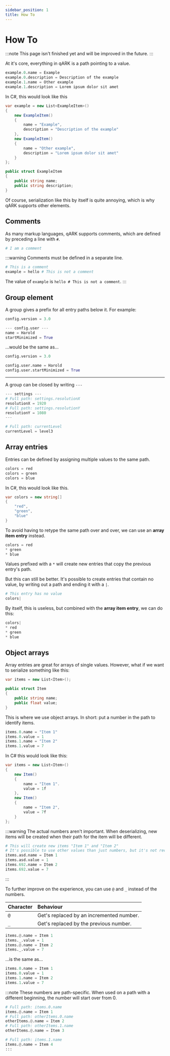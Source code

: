 ```yaml
---
sidebar_position: 1
title: How To
---
```


# How To

:::note
This page isn't finished yet and will be improved in the future.
:::

At it's core, everything in qARK is a path pointing to a value.

```python
example.0.name = Example
example.0.description = Description of the example
example.1.name = Other example
example.1.description = Lorem ipsum dolor sit amet
```

In C#, this would look like this

```csharp
var example = new List<ExampleItem>()
{
    new ExampleItem()
    {
        name = "Example",
        description = "Description of the example"
    },
    new ExampleItem()
    {
        name = "Other example",
        description = "Lorem ipsum dolor sit amet"
    }
};

public struct ExampleItem
{
    public string name;
    public string description;
}
```

Of course, serialization like this by itself is quite annoying, which is why qARK supports other elements.

## Comments

As many markup languages, qARK supports comments, which are defined by preceding a line with `#`.

```python
# I am a comment
```

:::warning
Comments must be defined in a separate line.

```python
# This is a comment
example = hello # This is not a comment
```

The value of `example` is `hello # This is not a comment`.
:::

## Group element

A group gives a prefix for all entry paths below it. For example:

```python
config.version = 3.0

--- config.user ---
name = Harold
startMinimized = True
```

...would be the same as...

```python
config.version = 3.0

config.user.name = Harold
config.user.startMinimized = True
```

---

A group can be closed by writing `---`

```python
--- settings ---
# Full path: settings.resolutionX
resolutionX = 1920
# Full path: settings.resolutionY
resolutionY = 1080
---

# Full path: currentLevel
currentLevel = level3
```

## Array entries

Entries can be defined by assigning multiple values to the same path.

```python
colors = red
colors = green
colors = blue
```

In C#, this would look like this.

```csharp
var colors = new string[]
{
    "red",
    "green",
    "blue"
}
```

To avoid having to retype the same path over and over, we can use an **array item entry** instead.

```python
colors = red
* green
* blue
```

Values prefixed with a `*` will create new entries that copy the previous entry's path.

But this can still be better. It's possible to create entries that contain no value, by writing out a path and ending it with a `|`.

```python
# This entry has no value
colors|
```

By itself, this is useless, but combined with the **array item entry**, we can do this:

```python
colors|
* red
* green
* blue
```

## Object arrays

Array entries are great for arrays of single values. However, what if we want to serialize something like this:

```csharp
var items = new List<Item>();

public struct Item
{
    public string name;
    public float value;
}
```

This is where we use object arrays. In short: put a number in the path to identify items.

```python
items.0.name = "Item 1"
items.0.value = 1
items.1.name = "Item 2"
items.1.value = 7
```

In C# this would look like this:

```csharp
var items = new List<Item>()
{
    new Item()
    {
        name = "Item 1".
        value = 1f
    },
    new Item()
    {
        name = "Item 2",
        value = 7f
    }
};
```

:::warning
The actual numbers aren't important. When deserializing, new items will be created when their path for the item will be different.

```python
# This will create new items "Item 1" and "Item 2"
# It's possible to use other values than just numbers, but it's not recommended
items.asd.name = Item 1
items.asd.value = 1
items.692.name = Item 2
items.692.value = 7
```
:::

To further improve on the experience, you can use `@` and `_` instead of the numbers.

| Character | Behaviour |
| :-- | :-- |
| `@` | Get's replaced by an incremented number. |
| `_` | Get's replaced by the previous number. |

```python
items.@.name = Item 1
items._.value = 1
items.@.name = Item 2
items._.value = 7
```

...is the same as...

```python
items.0.name = Item 1
items.0.value = 1
items.1.name = Item 2
items.1.value = 7
```

:::note
These numbers are path-specific. When used on a path with a different beginning, the number will start over from 0.

```python
# Full path: items.0.name
items.@.name = Item 1
# Full path: otherItems.0.name
otherItems.@.name = Item 2
# Full path: otherItems.1.name
otherItems.@.name = Item 3

# Full path: items.1.name
items.@.name = Item 4
:::


